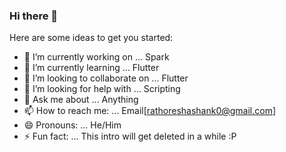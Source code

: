 ### Hi there 👋


Here are some ideas to get you started:

- 🔭 I’m currently working on ... Spark
- 🌱 I’m currently learning ... Flutter
- 👯 I’m looking to collaborate on ... Flutter
- 🤔 I’m looking for help with ... Scripting
- 💬 Ask me about ... Anything
- 📫 How to reach me: ... Email[rathoreshashank0@gmail.com]
- 😄 Pronouns: ... He/Him
- ⚡ Fun fact: ... This intro will get deleted in a while :P
